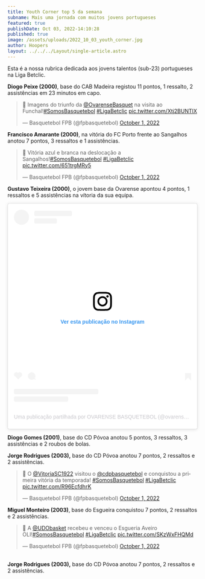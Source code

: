 ```yaml
---
title: Youth Corner top 5 da semana
subname: Mais uma jornada com muitos jovens portugueses
featured: true
publishDate: Oct 03, 2022-14:10:28
published: true
image: /assets/uploads/2022_10_03_youth_corner.jpg
author: Hoopers
layout: ../../../Layout/single-article.astro
---
```

<!--StartFragment-->

Esta é a nossa rubrica dedicada aos jovens talentos (sub-23) portugueses na Liga Betclic.

**Diogo Peixe (2000)**, base do CAB Madeira registou 11 pontos, 1 ressalto, 2 assistências em 23 minutos em capo.

<blockquote class="twitter-tweet"><p lang="pt" dir="ltr">🎥 Imagens do triunfo da <a href="https://twitter.com/OvarenseBasquet?ref_src=twsrc%5Etfw">@OvarenseBasquet</a> na visita ao Funchal!<a href="https://twitter.com/hashtag/SomosBasquetebol?src=hash&amp;ref_src=twsrc%5Etfw">#SomosBasquetebol</a> <a href="https://twitter.com/hashtag/LigaBetclic?src=hash&amp;ref_src=twsrc%5Etfw">#LigaBetclic</a> <a href="https://t.co/Xtj2BUNTlX">pic.twitter.com/Xtj2BUNTlX</a></p>&mdash; Basquetebol FPB (@fpbasquetebol) <a href="https://twitter.com/fpbasquetebol/status/1576279167628255232?ref_src=twsrc%5Etfw">October 1, 2022</a></blockquote> <script async src="https://platform.twitter.com/widgets.js" charset="utf-8"></script>

**Francisco Amarante (2000)**, na vitória do FC Porto frente ao Sangalhos anotou 7 pontos, 3 ressaltos e 1 assistências.

<!--StartFragment-->

<blockquote class="twitter-tweet"><p lang="pt" dir="ltr">🎥 Vitória azul e branca na deslocação a Sangalhos!<a href="https://twitter.com/hashtag/SomosBasquetebol?src=hash&amp;ref_src=twsrc%5Etfw">#SomosBasquetebol</a> <a href="https://twitter.com/hashtag/LigaBetclic?src=hash&amp;ref_src=twsrc%5Etfw">#LigaBetclic</a> <a href="https://t.co/651trgMRy5">pic.twitter.com/651trgMRy5</a></p>&mdash; Basquetebol FPB (@fpbasquetebol) <a href="https://twitter.com/fpbasquetebol/status/1576339232024469504?ref_src=twsrc%5Etfw">October 1, 2022</a></blockquote> <script async src="https://platform.twitter.com/widgets.js" charset="utf-8"></script>

<!--EndFragment-->

**Gustavo Teixeira (2000)**, o jovem base da Ovarense apontou 4 pontos, 1 ressaltos e 5 assistências na vítoria da sua equipa.

<!--StartFragment-->

<blockquote class="instagram-media" data-instgrm-captioned data-instgrm-permalink="https://www.instagram.com/reel/CjPp1EXvslF/?utm_source=ig_embed&amp;utm_campaign=loading" data-instgrm-version="14" style=" background:#FFF; border:0; border-radius:3px; box-shadow:0 0 1px 0 rgba(0,0,0,0.5),0 1px 10px 0 rgba(0,0,0,0.15); margin: 1px; max-width:540px; min-width:326px; padding:0; width:99.375%; width:-webkit-calc(100% - 2px); width:calc(100% - 2px);"><div style="padding:16px;"> <a href="https://www.instagram.com/reel/CjPp1EXvslF/?utm_source=ig_embed&amp;utm_campaign=loading" style=" background:#FFFFFF; line-height:0; padding:0 0; text-align:center; text-decoration:none; width:100%;" target="_blank"> <div style=" display: flex; flex-direction: row; align-items: center;"> <div style="background-color: #F4F4F4; border-radius: 50%; flex-grow: 0; height: 40px; margin-right: 14px; width: 40px;"></div> <div style="display: flex; flex-direction: column; flex-grow: 1; justify-content: center;"> <div style=" background-color: #F4F4F4; border-radius: 4px; flex-grow: 0; height: 14px; margin-bottom: 6px; width: 100px;"></div> <div style=" background-color: #F4F4F4; border-radius: 4px; flex-grow: 0; height: 14px; width: 60px;"></div></div></div><div style="padding: 19% 0;"></div> <div style="display:block; height:50px; margin:0 auto 12px; width:50px;"><svg width="50px" height="50px" viewBox="0 0 60 60" version="1.1" xmlns="https://www.w3.org/2000/svg" xmlns:xlink="https://www.w3.org/1999/xlink"><g stroke="none" stroke-width="1" fill="none" fill-rule="evenodd"><g transform="translate(-511.000000, -20.000000)" fill="#000000"><g><path d="M556.869,30.41 C554.814,30.41 553.148,32.076 553.148,34.131 C553.148,36.186 554.814,37.852 556.869,37.852 C558.924,37.852 560.59,36.186 560.59,34.131 C560.59,32.076 558.924,30.41 556.869,30.41 M541,60.657 C535.114,60.657 530.342,55.887 530.342,50 C530.342,44.114 535.114,39.342 541,39.342 C546.887,39.342 551.658,44.114 551.658,50 C551.658,55.887 546.887,60.657 541,60.657 M541,33.886 C532.1,33.886 524.886,41.1 524.886,50 C524.886,58.899 532.1,66.113 541,66.113 C549.9,66.113 557.115,58.899 557.115,50 C557.115,41.1 549.9,33.886 541,33.886 M565.378,62.101 C565.244,65.022 564.756,66.606 564.346,67.663 C563.803,69.06 563.154,70.057 562.106,71.106 C561.058,72.155 560.06,72.803 558.662,73.347 C557.607,73.757 556.021,74.244 553.102,74.378 C549.944,74.521 548.997,74.552 541,74.552 C533.003,74.552 532.056,74.521 528.898,74.378 C525.979,74.244 524.393,73.757 523.338,73.347 C521.94,72.803 520.942,72.155 519.894,71.106 C518.846,70.057 518.197,69.06 517.654,67.663 C517.244,66.606 516.755,65.022 516.623,62.101 C516.479,58.943 516.448,57.996 516.448,50 C516.448,42.003 516.479,41.056 516.623,37.899 C516.755,34.978 517.244,33.391 517.654,32.338 C518.197,30.938 518.846,29.942 519.894,28.894 C520.942,27.846 521.94,27.196 523.338,26.654 C524.393,26.244 525.979,25.756 528.898,25.623 C532.057,25.479 533.004,25.448 541,25.448 C548.997,25.448 549.943,25.479 553.102,25.623 C556.021,25.756 557.607,26.244 558.662,26.654 C560.06,27.196 561.058,27.846 562.106,28.894 C563.154,29.942 563.803,30.938 564.346,32.338 C564.756,33.391 565.244,34.978 565.378,37.899 C565.522,41.056 565.552,42.003 565.552,50 C565.552,57.996 565.522,58.943 565.378,62.101 M570.82,37.631 C570.674,34.438 570.167,32.258 569.425,30.349 C568.659,28.377 567.633,26.702 565.965,25.035 C564.297,23.368 562.623,22.342 560.652,21.575 C558.743,20.834 556.562,20.326 553.369,20.18 C550.169,20.033 549.148,20 541,20 C532.853,20 531.831,20.033 528.631,20.18 C525.438,20.326 523.257,20.834 521.349,21.575 C519.376,22.342 517.703,23.368 516.035,25.035 C514.368,26.702 513.342,28.377 512.574,30.349 C511.834,32.258 511.326,34.438 511.181,37.631 C511.035,40.831 511,41.851 511,50 C511,58.147 511.035,59.17 511.181,62.369 C511.326,65.562 511.834,67.743 512.574,69.651 C513.342,71.625 514.368,73.296 516.035,74.965 C517.703,76.634 519.376,77.658 521.349,78.425 C523.257,79.167 525.438,79.673 528.631,79.82 C531.831,79.965 532.853,80.001 541,80.001 C549.148,80.001 550.169,79.965 553.369,79.82 C556.562,79.673 558.743,79.167 560.652,78.425 C562.623,77.658 564.297,76.634 565.965,74.965 C567.633,73.296 568.659,71.625 569.425,69.651 C570.167,67.743 570.674,65.562 570.82,62.369 C570.966,59.17 571,58.147 571,50 C571,41.851 570.966,40.831 570.82,37.631"></path></g></g></g></svg></div><div style="padding-top: 8px;"> <div style=" color:#3897f0; font-family:Arial,sans-serif; font-size:14px; font-style:normal; font-weight:550; line-height:18px;">Ver esta publicação no Instagram</div></div><div style="padding: 12.5% 0;"></div> <div style="display: flex; flex-direction: row; margin-bottom: 14px; align-items: center;"><div> <div style="background-color: #F4F4F4; border-radius: 50%; height: 12.5px; width: 12.5px; transform: translateX(0px) translateY(7px);"></div> <div style="background-color: #F4F4F4; height: 12.5px; transform: rotate(-45deg) translateX(3px) translateY(1px); width: 12.5px; flex-grow: 0; margin-right: 14px; margin-left: 2px;"></div> <div style="background-color: #F4F4F4; border-radius: 50%; height: 12.5px; width: 12.5px; transform: translateX(9px) translateY(-18px);"></div></div><div style="margin-left: 8px;"> <div style=" background-color: #F4F4F4; border-radius: 50%; flex-grow: 0; height: 20px; width: 20px;"></div> <div style=" width: 0; height: 0; border-top: 2px solid transparent; border-left: 6px solid #f4f4f4; border-bottom: 2px solid transparent; transform: translateX(16px) translateY(-4px) rotate(30deg)"></div></div><div style="margin-left: auto;"> <div style=" width: 0px; border-top: 8px solid #F4F4F4; border-right: 8px solid transparent; transform: translateY(16px);"></div> <div style=" background-color: #F4F4F4; flex-grow: 0; height: 12px; width: 16px; transform: translateY(-4px);"></div> <div style=" width: 0; height: 0; border-top: 8px solid #F4F4F4; border-left: 8px solid transparent; transform: translateY(-4px) translateX(8px);"></div></div></div> <div style="display: flex; flex-direction: column; flex-grow: 1; justify-content: center; margin-bottom: 24px;"> <div style=" background-color: #F4F4F4; border-radius: 4px; flex-grow: 0; height: 14px; margin-bottom: 6px; width: 224px;"></div> <div style=" background-color: #F4F4F4; border-radius: 4px; flex-grow: 0; height: 14px; width: 144px;"></div></div></a><p style=" color:#c9c8cd; font-family:Arial,sans-serif; font-size:14px; line-height:17px; margin-bottom:0; margin-top:8px; overflow:hidden; padding:8px 0 7px; text-align:center; text-overflow:ellipsis; white-space:nowrap;"><a href="https://www.instagram.com/reel/CjPp1EXvslF/?utm_source=ig_embed&amp;utm_campaign=loading" style=" color:#c9c8cd; font-family:Arial,sans-serif; font-size:14px; font-style:normal; font-weight:normal; line-height:17px; text-decoration:none;" target="_blank">Uma publicação partilhada por OVARENSE BASQUETEBOL (@ovarense_basquetebol)</a></p></div></blockquote> <script async src="//www.instagram.com/embed.js"></script>

<!--EndFragment-->

**Diogo Gomes (2001)**, base do CD Póvoa anotou 5 pontos, 3 ressaltos, 3 assistências e 2 roubos de bolas.

**Jorge Rodrigues (2003),** base do CD Póvoa anotou 7 pontos, 2 ressaltos e 2 assistências.

<!--StartFragment-->

<blockquote class="twitter-tweet"><p lang="pt" dir="ltr">🎥 O <a href="https://twitter.com/VitoriaSC1922?ref_src=twsrc%5Etfw">@VitoriaSC1922</a> visitou o <a href="https://twitter.com/cdpbasquetebol?ref_src=twsrc%5Etfw">@cdpbasquetebol</a> e conquistou a primeira vitória da temporada! <a href="https://twitter.com/hashtag/SomosBasquetebol?src=hash&amp;ref_src=twsrc%5Etfw">#SomosBasquetebol</a> <a href="https://twitter.com/hashtag/LigaBetclic?src=hash&amp;ref_src=twsrc%5Etfw">#LigaBetclic</a> <a href="https://t.co/R96EcfdhrK">pic.twitter.com/R96EcfdhrK</a></p>&mdash; Basquetebol FPB (@fpbasquetebol) <a href="https://twitter.com/fpbasquetebol/status/1576280369321562112?ref_src=twsrc%5Etfw">October 1, 2022</a></blockquote> <script async src="https://platform.twitter.com/widgets.js" charset="utf-8"></script>

<!--EndFragment-->

**Miguel Monteiro (2003)**, base do Esgueira conquistou 7 pontos, 2 ressaltos e 2 assistências.

<!--StartFragment-->

<blockquote class="twitter-tweet"><p lang="pt" dir="ltr">🎥 A <a href="https://twitter.com/UDObasket?ref_src=twsrc%5Etfw">@UDObasket</a> recebeu e venceu o Esgueria Aveiro OLI!<a href="https://twitter.com/hashtag/SomosBasquetebol?src=hash&amp;ref_src=twsrc%5Etfw">#SomosBasquetebol</a> <a href="https://twitter.com/hashtag/LigaBetclic?src=hash&amp;ref_src=twsrc%5Etfw">#LigaBetclic</a> <a href="https://t.co/SKzWxFHQMd">pic.twitter.com/SKzWxFHQMd</a></p>&mdash; Basquetebol FPB (@fpbasquetebol) <a href="https://twitter.com/fpbasquetebol/status/1576344675719426048?ref_src=twsrc%5Etfw">October 1, 2022</a></blockquote> <script async src="https://platform.twitter.com/widgets.js" charset="utf-8"></script>

<!--EndFragment-->

**\
Jorge Rodrigues (2003),** base do CD Póvoa anotou 7 pontos, 2 ressaltos e 2 assistências.

<!--EndFragment-->